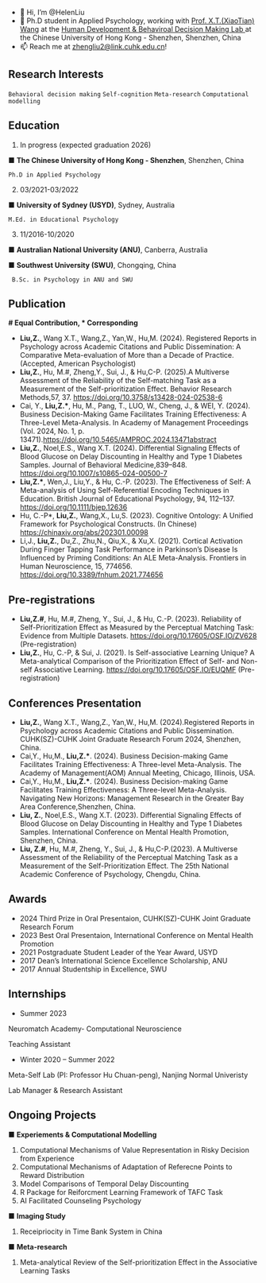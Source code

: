 - 👋 Hi, I’m @HelenLiu
- 🧐 Ph.D student in Applied Psychology, working with [Prof. X.T.(XiaoTian) Wang](https://myweb.cuhk.edu.cn/xtwang) at the [Human Development & Behaviroal Decision Making Lab ](https://hd-bdm-lab.netlify.app) at the Chinese University of Hong Kong - Shenzhen, Shenzhen, China
- 📫 Reach me at zhengliu2@link.cuhk.edu.cn!

Research Interests 
--
 `Behavioral decision making` `Self-cognition` `Meta-research` `Computational modelling` 

Education 
-- 
1. In progress (expected graduation 2026)

■	__The Chinese University of Hong Kong - Shenzhen__, Shenzhen, China

	Ph.D in Applied Psychology

2. 03/2021-03/2022

■	__University of Sydney (USYD)__, Sydney, Australia  

	M.Ed. in Educational Psychology

3. 11/2016-10/2020

■	__Australian National University (ANU)__, Canberra, Australia 

■	__Southwest University (SWU)__, Chongqing, China   

	 B.Sc. in Psychology in ANU and SWU
	
Publication 
-- 
__# Equal Contribution, * Corresponding__
- __Liu,Z.__, Wang X.T., Wang,Z., Yan,W., Hu,M. (2024). Registered Reports in Psychology across Academic Citations and Public Dissemination: A Comparative Meta-evaluation of More than a Decade of Practice. (Accepted, American Psychologist)
- __Liu,Z.__, Hu, M.#, Zheng,Y., Sui, J., & Hu,C-P. (2025).A Multiverse Assessment of the Reliability of the Self-matching Task as a Measurement of the Self-prioritization Effect. Behavior Research Methods,57, 37. https://doi.org/10.3758/s13428-024-02538-6
- Cai, Y., __Liu,Z.*__, Hu, M., Pang, T., LUO, W., Cheng, J., & WEI, Y. (2024). Business Decision-Making Game Facilitates Training Effectiveness: A Three-Level Meta-Analysis. In Academy of Management Proceedings (Vol. 2024, No. 1, p. 13471).https://doi.org/10.5465/AMPROC.2024.13471abstract
-  __Liu,Z.__, Noel,E.S., Wang X.T. (2024). Differential Signaling Effects of Blood Glucose on Delay Discounting in Healthy and Type 1 Diabetes Samples. Journal of Behavioral Medicine,839–848. https://doi.org/10.1007/s10865-024-00500-7
-  __Liu,Z.*__, Wen,J., Liu,Y., & Hu, C.-P. (2023). The Effectiveness of Self: A Meta-analysis of Using Self-Referential Encoding Techniques in Education. British Journal of Educational Psychology, 94, 112–137. https://doi.org/10.1111/bjep.12636
- Hu, C.-P*, __Liu,Z.__, Wang,X., Lu,S. (2023). Cognitive Ontology: A Unified Framework for Psychological Constructs. (In Chinese) https://chinaxiv.org/abs/202301.00098
-  Li,J., __Liu,Z.__, Du,Z., Zhu,N., Qiu,X., & Xu,X. (2021). Cortical Activation During Finger Tapping Task Performance in Parkinson’s Disease Is Influenced by Priming Conditions: An ALE Meta-Analysis. Frontiers in Human Neuroscience, 15, 774656. https://doi.org/10.3389/fnhum.2021.774656


Pre-registrations
-- 
- __Liu,Z.#__, Hu, M.#, Zheng, Y., Sui, J., & Hu, C.-P. (2023). Reliability of Self-Prioritization Effect as Measured by the Perceptual Matching Task: Evidence from Multiple Datasets. https://doi.org/10.17605/OSF.IO/ZV628 (Pre-registration)
- __Liu,Z.__, Hu, C.-P, & Sui, J. (2021). Is Self-associative Learning Unique? A Meta-analytical Comparison of the Prioritization Effect of Self- and Non-self Associative Learning. https://doi.org/10.17605/OSF.IO/EUQMF (Pre-registration)

Conferences Presentation
-- 
- __Liu,Z.__, Wang X.T., Wang,Z., Yan,W., Hu,M. (2024).Registered Reports in Psychology across Academic Citations and Public Dissemination. CUHK(SZ)-CUHK Joint Graduate Research Forum 2024, Shenzhen, China.
- Cai,Y., Hu,M., __Liu,Z.*__. (2024). Business Decision-making Game Facilitates Training Effectiveness: A Three-level Meta-Analysis. The Academy of Management(AOM) Annual Meeting, Chicago, Illinois, USA.
- Cai,Y., Hu,M., __Liu,Z.*__. (2024). Business Decision-making Game Facilitates Training Effectiveness: A Three-level Meta-Analysis. Navigating New Horizons: Management Research in the Greater Bay Area Conference,Shenzhen, China.
-  __Liu, Z.__, Noel,E.S., Wang X.T. (2023). Differential Signaling Effects of Blood Glucose on Delay Discounting in Healthy and Type 1 Diabetes Samples. International Conference on Mental Health Promotion, Shenzhen, China.
-  __Liu, Z.#__, Hu, M.#, Zheng, Y., Sui, J., & Hu,C-P.(2023). A Multiverse Assessment of the Reliability of the Perceptual Matching Task as a Measurement of the Self-Prioritization Effect. The 25th National Academic Conference of Psychology, Chengdu, China.



Awards 
--
- 2024 Third Prize in Oral Presentaion, CUHK(SZ)-CUHK Joint Graduate Research Forum
- 2023 Best Oral Presentaion, International Conference on Mental Health Promotion
- 2021 Postgraduate Student Leader of the Year Award, USYD
- 2017 Dean’s International Science Excellence Scholarship, ANU
- 2017 Annual Studentship in Excellence, SWU

Internships
-- 
- Summer 2023 

Neuromatch Academy- Computational Neuroscience

Teaching Assistant

- Winter 2020 – Summer 2022 

Meta-Self Lab (PI: Professor Hu Chuan-peng), Nanjing Normal Univeristy 

Lab Manager & Research Assistant 

Ongoing Projects
--
■	__Experiements & Computational Modelling__ 
1. Computational Mechanisms of Value Representation in Risky Decision from Experience 
2. Computational Mechanisms of Adaptation of Referecne Points to Reward Distribution
3. Model Comparisons of Temporal Delay Discounting
4. R Package for Reiforcment Learning Framework of TAFC Task
5. AI Facilitated Counseling Psychology

■	__Imaging Study__ 
1. Receipriocity in Time Bank System in China

■	__Meta-research__
1. Meta-analytical Review of the Self-prioritization Effect in the Associative Learning Tasks
 
<!---
HelenLiu0609/HelenLiu0609 is a ✨ special ✨ repository because its `README.md` (this file) appears on your GitHub profile.
You can click the Preview link to take a look at your changes.
--->
